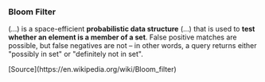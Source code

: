### Bloom Filter

(...) is a space-efficient __probabilistic data structure__ (...) that is used to __test whether an element is a member of a set__. False positive matches are possible, but false negatives are not – in other words, a query returns either "possibly in set" or "definitely not in set". 

<div class="source">[Source](https://en.wikipedia.org/wiki/Bloom_filter)</div>
